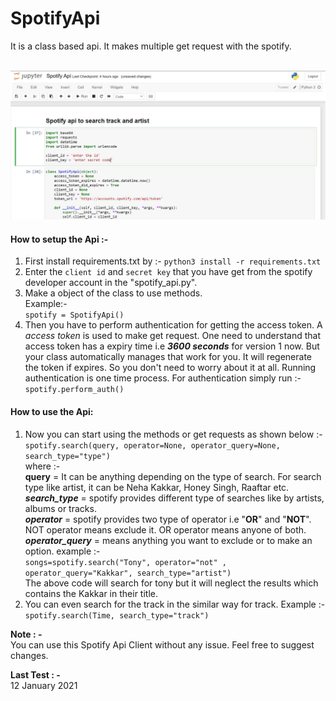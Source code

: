 # SpotifyApi
It is a class based api. It makes multiple get request with the spotify.

<br>
<img src="spotify.JPG" alt="preview">
<br>

#### How to setup the Api :-
1. First install requirements.txt by :-
`python3 install -r requirements.txt`
2. Enter the `client id` and `secret key` that you have get from the spotify developer account in the "spotify_api.py".
3. Make a object of the class to use methods.
<br>Example:-
<br>`spotify = SpotifyApi()`
4. Then you have to perform authentication for getting the access token. A _access token_ is used to make get request. One need to understand that access token has a expiry time i.e **_3600 seconds_** for version 1 now. But your class automatically manages that work for you. It will regenerate the token if expires. So you don't need to worry about it at all. Running authentication is one time process. For authentication simply run :-
<br>`spotify.perform_auth()`
<!-- -->
#### How to use the Api:
1. Now you can start using the methods or get requests as shown below :-
<br>`spotify.search(query, operator=None, operator_query=None, search_type="type")`
<br>where :-
<br>**query** = It can be anything depending on the type of search. For search type like artist, it can be Neha Kakkar, Honey Singh, Raaftar etc.
<br>**_search_type_** = spotify provides different type of searches like by artists, albums or tracks.
<br>_**operator**_ = spotify provides two type of operator i.e "**OR**" and "**NOT**". NOT operator means exclude it. OR operator means anyone of both.
<br>**_operator_query_** = means anything you want to exclude or to make an option.
example :-
<br>`songs=spotify.search("Tony", operator="not" , operator_query="Kakkar", search_type="artist")`
<br> The above code will search for tony but it will neglect the results which contains the Kakkar in their title.
2. You can even search for the track in the similar way for track. Example :-
<br>`spotify.search(Time, search_type="track")`

**Note : -**
<br>You can use this Spotify Api Client without any issue. Feel free to suggest changes.

**Last Test : -**
<br>12 January 2021